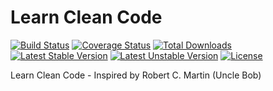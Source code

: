 # Learn Clean Code

[![Build Status](https://travis-ci.org/jtneal/learn-clean-code.svg?branch=master)](https://travis-ci.org/jtneal/learn-clean-code)
[![Coverage Status](https://coveralls.io/repos/github/jtneal/learn-clean-code/badge.svg?branch=master)](https://coveralls.io/github/jtneal/learn-clean-code?branch=master)
[![Total Downloads](https://poser.pugx.org/jtneal/learn-clean-code/downloads)](https://packagist.org/packages/jtneal/learn-clean-code)
[![Latest Stable Version](https://poser.pugx.org/jtneal/learn-clean-code/v/stable)](https://packagist.org/packages/jtneal/learn-clean-code)
[![Latest Unstable Version](https://poser.pugx.org/jtneal/learn-clean-code/v/unstable)](https://packagist.org/packages/jtneal/learn-clean-code)
[![License](https://poser.pugx.org/jtneal/learn-clean-code/license)](https://packagist.org/packages/jtneal/learn-clean-code)

Learn Clean Code - Inspired by Robert C. Martin (Uncle Bob)
